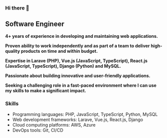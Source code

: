 ### Hi there 👋

## Software Engineer

**4+ years of experience in developing and maintaining web applications.**

**Proven ability to work independently and as part of a team to deliver high-quality products on time and within budget.**

**Expertise in Larave (PHP), Vue.js (JavaScript, TypeScript), React.js (JavaScript, TypeScript), Django (Python) and MySQL.**

**Passionate about building innovative and user-friendly applications.**

**Seeking a challenging role in a fast-paced environment where I can use my skills to make a significant impact.**

### Skills

* Programming languages: PHP, JavaScript, TypeScript, Python, MySQL
* Web development frameworks: Larave, Vue.js, React.js, Django
* Cloud computing platforms: AWS, Azure
* DevOps tools: Git, CI/CD
<!--
### Experience

* **Software Engineer**
Acme Corporation
2019 - Present

Developed and maintained web applications using Java, Spring Boot, and MySQL.
Worked closely with a team of engineers to design and implement new features.
Successfully delivered multiple projects on time and within budget.

* **Software Engineer Intern**
XYZ Company
2018

Developed and maintained web applications using Python, Django, and PostgreSQL.
Worked on a team to develop a new feature for the company's flagship product.
Presented the new feature to the company's executive team.
-->
<!--
**AswadMuntasir/AswadMuntasir** is a ✨ _special_ ✨ repository because its `README.md` (this file) appears on your GitHub profile.

Here are some ideas to get you started:

- 🔭 I’m currently working on ...
- 🌱 I’m currently learning ...
- 👯 I’m looking to collaborate on ...
- 🤔 I’m looking for help with ...
- 💬 Ask me about ...
- 📫 How to reach me: ...
- 😄 Pronouns: ...
- ⚡ Fun fact: ...
-->
